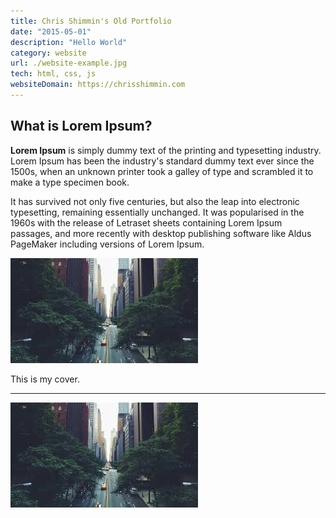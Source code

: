 ```yaml
---
title: Chris Shimmin's Old Portfolio
date: "2015-05-01"
description: "Hello World"
category: website
url: ./website-example.jpg
tech: html, css, js
websiteDomain: https://chrisshimmin.com
---
```


## What is Lorem Ipsum?

**Lorem Ipsum** is simply dummy text of the printing and typesetting industry. Lorem Ipsum has been the industry's standard dummy text ever since the 1500s, when an unknown printer took a galley of type and scrambled it to make a type specimen book. 

It has survived not only five centuries, but also the leap into electronic typesetting, remaining essentially unchanged. It was popularised in the 1960s with the release of Letraset sheets containing Lorem Ipsum passages, and more recently with desktop publishing software like Aldus PageMaker including versions of Lorem Ipsum.

![Chris Shimmin - Cover](./website-example.jpg)

This is my cover. 

---

![Chris Shimmin - Cover](./website-example.jpg)